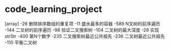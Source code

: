 # code_learning_project

[array]
-26 删除排序数组的重复项
-11 盛水最多的容器
-589 N叉树的前序遍历
-144 二叉树的前序遍历
-98 验证二叉搜索树
-104 二叉树的最大深度
-28 实现strStr 
-400 第N个数字
-235 二叉搜索树最近公共祖先
-236 二叉树最近公共祖先
-110 平衡二叉树